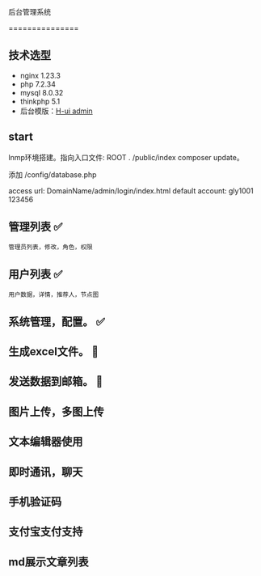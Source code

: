 后台管理系统

===============
## 技术选型

- nginx 1.23.3
- php 7.2.34
- mysql 8.0.32
- thinkphp 5.1
- 后台模版：[H-ui admin](http://www.h-ui.net/H-ui.admin.shtml) 

## start

lnmp环境搭建。指向入口文件: ROOT . /public/index
composer update。

添加 /config/database.php

access url:  DomainName/admin/login/index.html
default account: gly1001 123456

## 管理列表 ✅
```
管理员列表，修改，角色，权限

```
## 用户列表 ✅
```
用户数据，详情，推荐人，节点图

```
## 系统管理，配置。 ✅
## 生成excel文件。 🚗
## 发送数据到邮箱。 🚗
## 图片上传，多图上传
## 文本编辑器使用
## 即时通讯，聊天
## 手机验证码
## 支付宝支付支持
## md展示文章列表